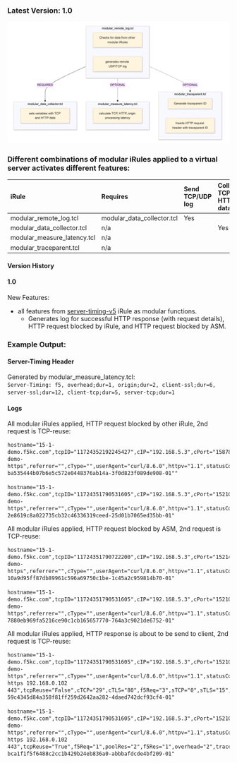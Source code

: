 ### Latest Version: 1.0

![alt text](2024-08-15_13-29-20.png)

### Different combinations of modular iRules applied to a virtual server activates different features:

| iRule | Requires | Send TCP/UDP log  | Collects TCP + HTTP data | Calculate/insert server timing latency | Generate/insert traceparent ID |
| :------ | :------ | :----- | :------ | :------ |  :------ |
|  modular_remote_log.tcl  |  modular_data_collector.tcl  |   Yes  |  | | |   
|  modular_data_collector.tcl  |  n/a  | | Yes | | |   
|  modular_measure_latency.tcl  |  n/a  | | | Yes | |   
|  modular_traceparent.tcl  |  n/a  |     |  | | Yes|   

#### Version History

#### 1.0

New Features:  
- all features from [server-timing-v5](https://raw.githubusercontent.com/megamattzilla/iRules/master/LTM_Server_Timings/) iRule as modular functions.
    - Generates log for successful HTTP response (with request details), HTTP request blocked by iRule, and HTTP request blocked by ASM.   


### Example Output: 
  
#### Server-Timing Header
Generated by modular_measure_latency.tcl:  
`Server-Timing: f5, overhead;dur=1, origin;dur=2, client-ssl;dur=6, server-ssl;dur=12, client-tcp;dur=5, server-tcp;dur=1`

#### Logs

All modular iRules applied, HTTP request blocked by other iRule, 2nd request is TCP-reuse: 
```
hostname="15-1-demo.f5kc.com",tcpID="11724352192245427",cIP="192.168.5.3",cPort="15878",uri="/bad",host="192.168.1.11",method="GET",reqLength="0",vs="/Common/asm-demo-https",referrer="",cType="",userAgent="curl/8.6.0",httpv="1.1",statusCode="403",vip="192.168.1.11",iRuleBlock="True",tcpReuse="False",cTCP="4",cTLS="77",traceparent="00-ba535444b07b6e5c572e0448376ab14a-3f0d823f089de908-01""
  
hostname="15-1-demo.f5kc.com",tcpID="11724351790531605",cIP="192.168.5.3",cPort="15210",uri="/bad",host="192.168.1.11",method="GET",reqLength="0",vs="/Common/asm-demo-https",referrer="",cType="",userAgent="curl/8.6.0",httpv="1.1",statusCode="403",vip="192.168.1.11",iRuleBlock="True",tcpReuse="True",traceparent="00-2e8619c8a022735cb32c46336319ceed-25d01b7065ed35bb-01"
```


All modular iRules applied, HTTP request blocked by ASM, 2nd request is TCP-reuse:
``` 
hostname="15-1-demo.f5kc.com",tcpID="11724351790722200",cIP="192.168.5.3",cPort="15214",uri="/passwd",host="192.168.1.11",method="GET",reqLength="0",vs="/Common/asm-demo-https",referrer="",cType="",userAgent="curl/8.6.0",httpv="1.1",statusCode="403",vip="192.168.1.11",asmBlock="True",tcpReuse="False",cTCP="4",cTLS="5",f5Req="1",traceparent="00-10a9d95ff87db89961c596a69750c1be-1c45a2c959814b70-01"
 
hostname="15-1-demo.f5kc.com",tcpID="11724351790531605",cIP="192.168.5.3",cPort="15210",uri="/passwd",host="192.168.1.11",method="GET",reqLength="0",vs="/Common/asm-demo-https",referrer="",cType="",userAgent="curl/8.6.0",httpv="1.1",statusCode="403",vip="192.168.1.11",asmBlock="True",tcpReuse="True",f5Req="1",traceparent="00-7880eb969fa5216ce90c1cb165657770-764a3c9021de6752-01"
```


All modular iRules applied, HTTP response is about to be send to client, 2nd request is TCP-reuse: 
```
hostname="15-1-demo.f5kc.com",tcpID="11724351790531605",cIP="192.168.5.3",cPort="15210",uri="/",host="192.168.1.11",method="GET",reqLength="0",vs="/Common/asm-demo-https",referrer="",cType="",userAgent="curl/8.6.0",httpv="1.1",statusCode="200",http.response_content_length="0",pool="/Common/nginx-https 192.168.0.102 443",tcpReuse="False",cTCP="29",cTLS="80",f5Req="3",sTCP="0",sTLS="15",poolRes="2",f5Res="1",overhead="4",traceparent="00-59c4345d84a358f81ff259d2642aa282-4daed742dcf93cf4-01"
  
hostname="15-1-demo.f5kc.com",tcpID="11724351790531605",cIP="192.168.5.3",cPort="15210",uri="/",host="192.168.1.11",method="GET",reqLength="0",vs="/Common/asm-demo-https",referrer="",cType="",userAgent="curl/8.6.0",httpv="1.1",statusCode="200",http.response_content_length="0",pool="/Common/nginx-https 192.168.0.102 443",tcpReuse="True",f5Req="1",poolRes="2",f5Res="1",overhead="2",traceparent="00-bca1f1f5f6488c2cc1b429b24eb836a0-abbbafdcde4bf209-01"
```